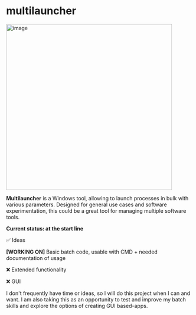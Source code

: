 # multilauncher
<img width="449" alt="image" src="https://github.com/user-attachments/assets/4487adcc-5922-4551-86f8-7704fe6d76df" />

**Multilauncher** is a Windows tool, allowing to launch processes in bulk with various parameters. Designed for general use cases and software experimentation, this could be a great tool for managing multiple software tools. 

**Current status: at the start line**

✅ Ideas


**[WORKING ON]** Basic batch code, usable with CMD + needed documentation of usage


❌ Extended functionality


❌ GUI

I don't frequently have time or ideas, so I will do this project when I can and want. I am also taking this as an opportunity to test and improve my batch skills and explore the options of creating GUI based-apps.
